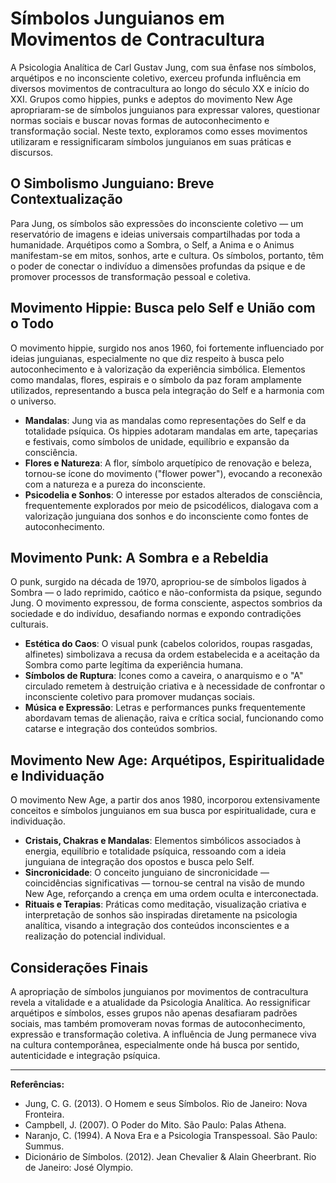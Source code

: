 
# Símbolos Junguianos em Movimentos de Contracultura

A Psicologia Analítica de Carl Gustav Jung, com sua ênfase nos símbolos, arquétipos e no inconsciente coletivo, exerceu profunda influência em diversos movimentos de contracultura ao longo do século XX e início do XXI. Grupos como hippies, punks e adeptos do movimento New Age apropriaram-se de símbolos junguianos para expressar valores, questionar normas sociais e buscar novas formas de autoconhecimento e transformação social. Neste texto, exploramos como esses movimentos utilizaram e ressignificaram símbolos junguianos em suas práticas e discursos.

## O Simbolismo Junguiano: Breve Contextualização

Para Jung, os símbolos são expressões do inconsciente coletivo — um reservatório de imagens e ideias universais compartilhadas por toda a humanidade. Arquétipos como a Sombra, o Self, a Anima e o Animus manifestam-se em mitos, sonhos, arte e cultura. Os símbolos, portanto, têm o poder de conectar o indivíduo a dimensões profundas da psique e de promover processos de transformação pessoal e coletiva.

## Movimento Hippie: Busca pelo Self e União com o Todo

O movimento hippie, surgido nos anos 1960, foi fortemente influenciado por ideias junguianas, especialmente no que diz respeito à busca pelo autoconhecimento e à valorização da experiência simbólica. Elementos como mandalas, flores, espirais e o símbolo da paz foram amplamente utilizados, representando a busca pela integração do Self e a harmonia com o universo.

- **Mandalas**: Jung via as mandalas como representações do Self e da totalidade psíquica. Os hippies adotaram mandalas em arte, tapeçarias e festivais, como símbolos de unidade, equilíbrio e expansão da consciência.
- **Flores e Natureza**: A flor, símbolo arquetípico de renovação e beleza, tornou-se ícone do movimento ("flower power"), evocando a reconexão com a natureza e a pureza do inconsciente.
- **Psicodelia e Sonhos**: O interesse por estados alterados de consciência, frequentemente explorados por meio de psicodélicos, dialogava com a valorização junguiana dos sonhos e do inconsciente como fontes de autoconhecimento.

## Movimento Punk: A Sombra e a Rebeldia

O punk, surgido na década de 1970, apropriou-se de símbolos ligados à Sombra — o lado reprimido, caótico e não-conformista da psique, segundo Jung. O movimento expressou, de forma consciente, aspectos sombrios da sociedade e do indivíduo, desafiando normas e expondo contradições culturais.

- **Estética do Caos**: O visual punk (cabelos coloridos, roupas rasgadas, alfinetes) simbolizava a recusa da ordem estabelecida e a aceitação da Sombra como parte legítima da experiência humana.
- **Símbolos de Ruptura**: Ícones como a caveira, o anarquismo e o "A" circulado remetem à destruição criativa e à necessidade de confrontar o inconsciente coletivo para promover mudanças sociais.
- **Música e Expressão**: Letras e performances punks frequentemente abordavam temas de alienação, raiva e crítica social, funcionando como catarse e integração dos conteúdos sombrios.

## Movimento New Age: Arquétipos, Espiritualidade e Individuação

O movimento New Age, a partir dos anos 1980, incorporou extensivamente conceitos e símbolos junguianos em sua busca por espiritualidade, cura e individuação.

- **Cristais, Chakras e Mandalas**: Elementos simbólicos associados à energia, equilíbrio e totalidade psíquica, ressoando com a ideia junguiana de integração dos opostos e busca pelo Self.
- **Sincronicidade**: O conceito junguiano de sincronicidade — coincidências significativas — tornou-se central na visão de mundo New Age, reforçando a crença em uma ordem oculta e interconectada.
- **Rituais e Terapias**: Práticas como meditação, visualização criativa e interpretação de sonhos são inspiradas diretamente na psicologia analítica, visando a integração dos conteúdos inconscientes e a realização do potencial individual.

## Considerações Finais

A apropriação de símbolos junguianos por movimentos de contracultura revela a vitalidade e a atualidade da Psicologia Analítica. Ao ressignificar arquétipos e símbolos, esses grupos não apenas desafiaram padrões sociais, mas também promoveram novas formas de autoconhecimento, expressão e transformação coletiva. A influência de Jung permanece viva na cultura contemporânea, especialmente onde há busca por sentido, autenticidade e integração psíquica.

---
**Referências:**
- Jung, C. G. (2013). O Homem e seus Símbolos. Rio de Janeiro: Nova Fronteira.
- Campbell, J. (2007). O Poder do Mito. São Paulo: Palas Athena.
- Naranjo, C. (1994). A Nova Era e a Psicologia Transpessoal. São Paulo: Summus.
- Dicionário de Símbolos. (2012). Jean Chevalier & Alain Gheerbrant. Rio de Janeiro: José Olympio.
```
